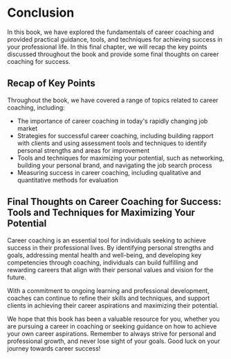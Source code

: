 # Conclusion

In this book, we have explored the fundamentals of career coaching and provided practical guidance, tools, and techniques for achieving success in your professional life. In this final chapter, we will recap the key points discussed throughout the book and provide some final thoughts on career coaching for success.

Recap of Key Points
-------------------

Throughout the book, we have covered a range of topics related to career coaching, including:

* The importance of career coaching in today's rapidly changing job market
* Strategies for successful career coaching, including building rapport with clients and using assessment tools and techniques to identify personal strengths and areas for improvement
* Tools and techniques for maximizing your potential, such as networking, building your personal brand, and navigating the job search process
* Measuring success in career coaching, including qualitative and quantitative methods for evaluation

Final Thoughts on Career Coaching for Success: Tools and Techniques for Maximizing Your Potential
-------------------------------------------------------------------------------------------------

Career coaching is an essential tool for individuals seeking to achieve success in their professional lives. By identifying personal strengths and goals, addressing mental health and well-being, and developing key competencies through coaching, individuals can build fulfilling and rewarding careers that align with their personal values and vision for the future.

With a commitment to ongoing learning and professional development, coaches can continue to refine their skills and techniques, and support clients in achieving their career aspirations and maximizing their potential.

We hope that this book has been a valuable resource for you, whether you are pursuing a career in coaching or seeking guidance on how to achieve your own career aspirations. Remember to always strive for personal and professional growth, and never lose sight of your goals. Good luck on your journey towards career success!